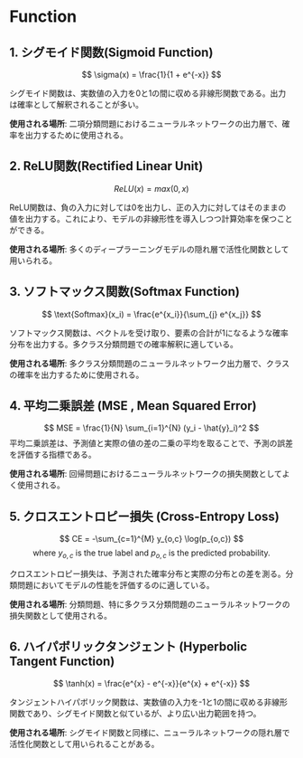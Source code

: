 # Function

## 1. シグモイド関数(Sigmoid Function)

$$ \sigma(x) = \frac{1}{1 + e^{-x}} $$

シグモイド関数は、実数値の入力を0と1の間に収める非線形関数である。出力は確率として解釈されることが多い。

**使用される場所**: 二項分類問題におけるニューラルネットワークの出力層で、確率を出力するために使用される。

## 2. ReLU関数(Rectified Linear Unit)

$$ ReLU(x) = max(0, x) $$

ReLU関数は、負の入力に対しては0を出力し、正の入力に対してはそのままの値を出力する。これにより、モデルの非線形性を導入しつつ計算効率を保つことができる。

**使用される場所**: 多くのディープラーニングモデルの隠れ層で活性化関数として用いられる。

## 3. ソフトマックス関数(Softmax Function)

$$ \text{Softmax}(x_i) = \frac{e^{x_i}}{\sum_{j} e^{x_j}} $$

ソフトマックス関数は、ベクトルを受け取り、要素の合計が1になるような確率分布を出力する。多クラス分類問題での確率解釈に適している。

**使用される場所**: 多クラス分類問題のニューラルネットワーク出力層で、クラスの確率を出力するために使用される。

## 4. 平均二乗誤差 (MSE , Mean Squared Error)

$$ MSE = \frac{1}{N} \sum_{i=1}^{N} (y_i - \hat{y}_i)^2 $$
平均二乗誤差は、予測値と実際の値の差の二乗の平均を取ることで、予測の誤差を評価する指標である。

**使用される場所**: 回帰問題におけるニューラルネットワークの損失関数としてよく使用される。

## 5. クロスエントロピー損失 (Cross-Entropy Loss)

$$ CE = -\sum_{c=1}^{M} y_{o,c} \log(p_{o,c}) $$
$$ \text{where } y_{o,c} \text{ is the true label and } p_{o,c} \text{ is the predicted probability.} $$

クロスエントロピー損失は、予測された確率分布と実際の分布との差を測る。分類問題においてモデルの性能を評価するのに適している。

**使用される場所**: 分類問題、特に多クラス分類問題のニューラルネットワークの損失関数として使用される。

## 6. ハイパボリックタンジェント (Hyperbolic Tangent Function)

$$ \tanh(x) = \frac{e^{x} - e^{-x}}{e^{x} + e^{-x}} $$

タンジェントハイパボリック関数は、実数値の入力を-1と1の間に収める非線形関数であり、シグモイド関数と似ているが、より広い出力範囲を持つ。

**使用される場所**: シグモイド関数と同様に、ニューラルネットワークの隠れ層で活性化関数として用いられることがある。